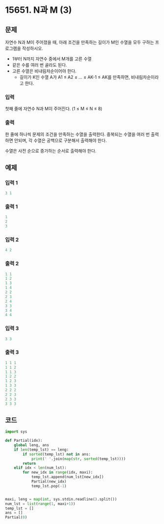 # 15651. N과 M (3)



## 문제

자연수 N과 M이 주어졌을 때, 아래 조건을 만족하는 길이가 M인 수열을 모두 구하는 프로그램을 작성하시오.

- 1부터 N까지 자연수 중에서 M개를 고른 수열
- 같은 수를 여러 번 골라도 된다.
- 고른 수열은 비내림차순이어야 한다.
  - 길이가 K인 수열 A가 A1 ≤ A2 ≤ ... ≤ AK-1 ≤ AK를 만족하면, 비내림차순이라고 한다.



### 입력

첫째 줄에 자연수 N과 M이 주어진다. (1 ≤ M ≤ N ≤ 8)

### 출력

한 줄에 하나씩 문제의 조건을 만족하는 수열을 출력한다. 중복되는 수열을 여러 번 출력하면 안되며, 각 수열은 공백으로 구분해서 출력해야 한다.

수열은 사전 순으로 증가하는 순서로 출력해야 한다.



## 예제

### 입력 1

```python
3 1
```

### 출력 1

```python
1
2
3
```



### 입력 2

```python
4 2
```

### 출력 2

```python
1 1
1 2
1 3
1 4
2 2
2 3
2 4
3 3
3 4
4 4
```



### 입력 3

```python
3 3
```

### 출력 3

```python
1 1 1
1 1 2
1 1 3
1 2 2
1 2 3
1 3 3
2 2 2
2 2 3
2 3 3
3 3 3
```





## 코드

```python
import sys

def Partial(idx):
    global leng, ans
    if len(temp_lst) == leng:
        if sorted(temp_lst) not in ans:
            print(' '.join(map(str, sorted(temp_lst))))
        return
    elif idx < len(num_lst):
        for new_idx in range(idx, maxi):
            temp_lst.append(num_lst[new_idx])
            Partial(new_idx)
            temp_lst.pop(-1)


maxi, leng = map(int, sys.stdin.readline().split())
num_lst = list(range(1, maxi+1))
temp_lst = []
ans = []
Partial(0)
```
